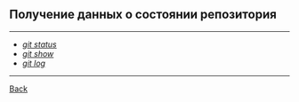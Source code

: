 ## **Получение данных о состоянии репозитория**
---


   *  [*git status*](./status.md)
   *  [*git show*](./show.md)
   *  [*git log*](./log.md)
   


---


[Back](./readme.md)
